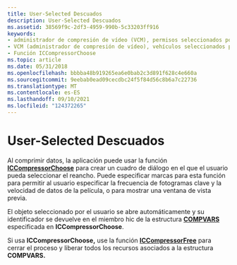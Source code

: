 ```yaml
---
title: User-Selected Descuados
description: User-Selected Descuados
ms.assetid: 38569f9c-2df3-4959-990b-5c33203ff916
keywords:
- administrador de compresión de vídeo (VCM), permisos seleccionados por el usuario
- VCM (administrador de compresión de vídeo), vehículos seleccionados por el usuario
- Función ICCompressorChoose
ms.topic: article
ms.date: 05/31/2018
ms.openlocfilehash: bbbba48b919265ea6e0bab2c3d891f628c4e660a
ms.sourcegitcommit: 9eebab0ead09cecdbc24f5f84d56c8b6a7c22736
ms.translationtype: MT
ms.contentlocale: es-ES
ms.lasthandoff: 09/10/2021
ms.locfileid: "124372265"
---
```

# <a name="user-selected-compressors"></a>User-Selected Descuados

Al comprimir datos, la aplicación puede usar la función [**ICCompressorChoose**](/windows/desktop/api/Vfw/nf-vfw-iccompressorchoose) para crear un cuadro de diálogo en el que el usuario pueda seleccionar el reancho. Puede especificar marcas para esta función para permitir al usuario especificar la frecuencia de fotogramas clave y la velocidad de datos de la película, o para mostrar una ventana de vista previa.

El objeto seleccionado por el usuario se abre automáticamente y su identificador se devuelve en el miembro hic de la estructura [**COMPVARS**](/windows/desktop/api/Vfw/ns-vfw-compvars) especificada en **ICCompressorChoose**.

Si usa **ICCompressorChoose,** use la función [**ICCompressorFree**](/windows/desktop/api/Vfw/nf-vfw-iccompressorfree) para cerrar el proceso y liberar todos los recursos asociados a la estructura **COMPVARS.**

 

 




